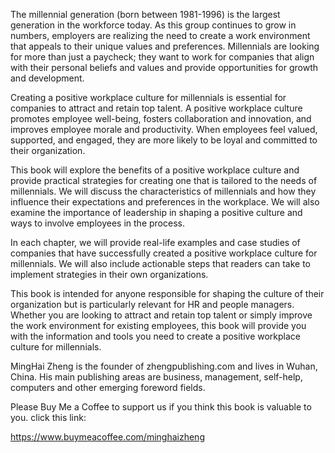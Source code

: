 
The millennial generation (born between 1981-1996) is the largest generation in the workforce today. As this group continues to grow in numbers, employers are realizing the need to create a work environment that appeals to their unique values and preferences. Millennials are looking for more than just a paycheck; they want to work for companies that align with their personal beliefs and values and provide opportunities for growth and development.

Creating a positive workplace culture for millennials is essential for companies to attract and retain top talent. A positive workplace culture promotes employee well-being, fosters collaboration and innovation, and improves employee morale and productivity. When employees feel valued, supported, and engaged, they are more likely to be loyal and committed to their organization.

This book will explore the benefits of a positive workplace culture and provide practical strategies for creating one that is tailored to the needs of millennials. We will discuss the characteristics of millennials and how they influence their expectations and preferences in the workplace. We will also examine the importance of leadership in shaping a positive culture and ways to involve employees in the process.

In each chapter, we will provide real-life examples and case studies of companies that have successfully created a positive workplace culture for millennials. We will also include actionable steps that readers can take to implement strategies in their own organizations.

This book is intended for anyone responsible for shaping the culture of their organization but is particularly relevant for HR and people managers. Whether you are looking to attract and retain top talent or simply improve the work environment for existing employees, this book will provide you with the information and tools you need to create a positive workplace culture for millennials.

MingHai Zheng is the founder of zhengpublishing.com and lives in Wuhan, China. His main publishing areas are business, management, self-help, computers and other emerging foreword fields.

Please Buy Me a Coffee to support us if you think this book is valuable to you. click this link:

https://www.buymeacoffee.com/minghaizheng
